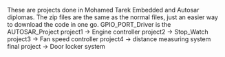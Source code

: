These are projects done in Mohamed Tarek Embedded and Autosar diplomas.
The zip files are the same as the normal files, just an easier way to download the code in one go.
GPIO_PORT_Driver is the AUTOSAR_Project
project1 -> Engine controller
project2 -> Stop_Watch
project3 -> Fan speed controller
project4 -> distance measuring system
final project -> Door locker system
